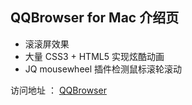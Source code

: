 QQBrowser for Mac 介绍页
----------

- 滚滚屏效果
- 大量 CSS3 + HTML5 实现炫酷动画
- JQ mousewheel 插件检测鼠标滚轮滚动

访问地址 ： [QQBrowser]( http://hwong.cn/JavaScript-/QQforMac/index.html)
